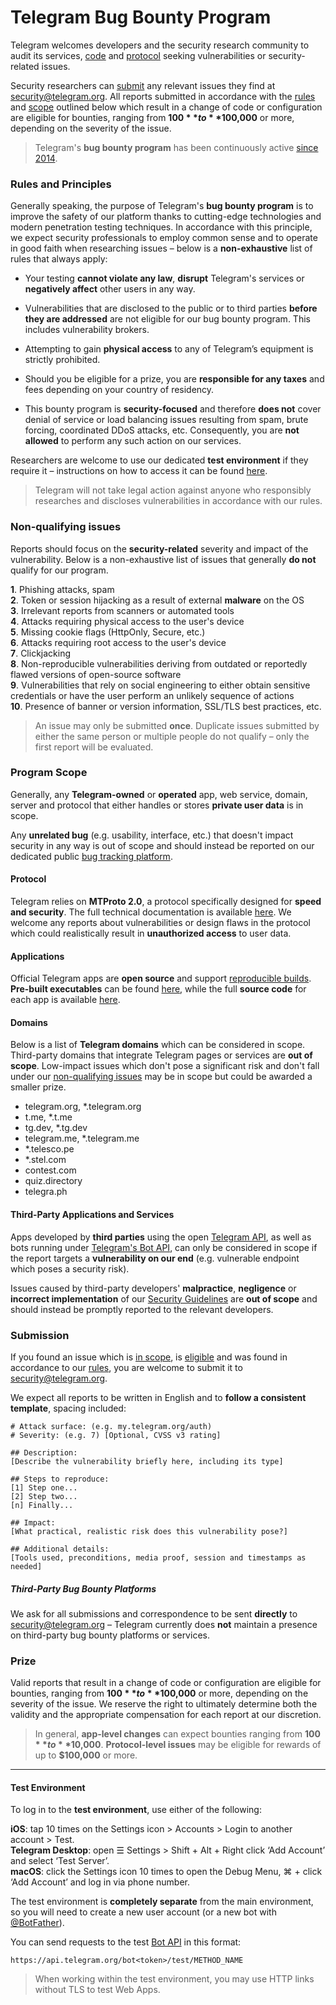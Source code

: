 Telegram Bug Bounty Program
===========================

Telegram welcomes developers and the security research community to audit its services, [code](https://telegram.org/apps#source-code) and [protocol](https://core.telegram.org/mtproto) seeking vulnerabilities or security-related issues.

Security researchers can [submit](#submission) any relevant issues they find at [security@telegram.org](mailto:security@telegram.org). All reports submitted in accordance with the [rules](#rules-and-principles) and [scope](#program-scope) outlined below which result in a change of code or configuration are eligible for bounties, ranging from **$100** to **$100,000** or more, depending on the severity of the issue.

> Telegram's **bug bounty program** has been continuously active [since 2014](https://telegram.org/blog/cryptocontest).

### [](#rules-and-principles)Rules and Principles

Generally speaking, the purpose of Telegram's **bug bounty program** is to improve the safety of our platform thanks to cutting-edge technologies and modern penetration testing techniques. In accordance with this principle, we expect security professionals to employ common sense and to operate in good faith when researching issues – below is a **non-exhaustive** list of rules that always apply:

*   Your testing **cannot violate any law**, **disrupt** Telegram's services or **negatively affect** other users in any way.
*   Vulnerabilities that are disclosed to the public or to third parties **before they are addressed** are not eligible for our bug bounty program. This includes vulnerability brokers.
*   Attempting to gain **physical access** to any of Telegram’s equipment is strictly prohibited.
*   Should you be eligible for a prize, you are **responsible for any taxes** and fees depending on your country of residency.
    
*   This bounty program is **security-focused** and therefore **does not** cover denial of service or load balancing issues resulting from spam, brute forcing, coordinated DDoS attacks, etc. Consequently, you are **not allowed** to perform any such action on our services.
    

Researchers are welcome to use our dedicated **test environment** if they require it – instructions on how to access it can be found [here](#test-environment).

> Telegram will not take legal action against anyone who responsibly researches and discloses vulnerabilities in accordance with our rules.

### [](#non-qualifying-issues)Non-qualifying issues

Reports should focus on the **security-related** severity and impact of the vulnerability. Below is a non-exhaustive list of issues that generally **do not** qualify for our program.

**1**. Phishing attacks, spam  
**2**. Token or session hijacking as a result of external **malware** on the OS  
**3**. Irrelevant reports from scanners or automated tools  
**4**. Attacks requiring physical access to the user's device  
**5**. Missing cookie flags (HttpOnly, Secure, etc.)  
**6**. Attacks requiring root access to the user's device  
**7**. Clickjacking  
**8**. Non-reproducible vulnerabilities deriving from outdated or reportedly flawed versions of open-source software  
**9**. Vulnerabilities that rely on social engineering to either obtain sensitive credentials or have the user perform an unlikely sequence of actions  
**10**. Presence of banner or version information, SSL/TLS best practices, etc.

> An issue may only be submitted **once**. Duplicate issues submitted by either the same person or multiple people do not qualify – only the first report will be evaluated.

### [](#program-scope)Program Scope

Generally, any **Telegram-owned** or **operated** app, web service, domain, server and protocol that either handles or stores **private user data** is in scope.

Any **unrelated bug** (e.g. usability, interface, etc.) that doesn't impact security in any way is out of scope and should instead be reported on our dedicated public [bug tracking platform](https://bugs.telegram.org/).

#### [](#protocol)Protocol

Telegram relies on **MTProto 2.0**, a protocol specifically designed for **speed and security**. The full technical documentation is available [here](https://core.telegram.org/mtproto). We welcome any reports about vulnerabilities or design flaws in the protocol which could realistically result in **unauthorized access** to user data.

#### [](#applications)Applications

Official Telegram apps are **open source** and support [reproducible builds](https://core.telegram.org/reproducible-builds). **Pre-built executables** can be found [here](https://telegram.org/apps), while the full **source code** for each app is available [here](https://telegram.org/apps#source-code).

#### [](#domains)Domains

Below is a list of **Telegram domains** which can be considered in scope. Third-party domains that integrate Telegram pages or services are **out of scope**. Low-impact issues which don't pose a significant risk and don't fall under our [non-qualifying issues](#non-qualifying-issues) may be in scope but could be awarded a smaller prize.

*   telegram.org, \*.telegram.org
*   t.me, \*.t.me
*   tg.dev, \*.tg.dev
*   telegram.me, \*.telegram.me
*   \*.telesco.pe
*   \*.stel.com
*   contest.com
*   quiz.directory
*   telegra.ph

#### [](#third-party-applications-and-services)Third-Party Applications and Services

Apps developed by **third parties** using the open [Telegram API](https://core.telegram.org/schema), as well as bots running under [Telegram's Bot API](https://core.telegram.org/bots/api), can only be considered in scope if the report targets a **vulnerability on our end** (e.g. vulnerable endpoint which poses a security risk).

Issues caused by third-party developers' **malpractice**, **negligence** or **incorrect implementation** of our [Security Guidelines](https://core.telegram.org/mtproto/security_guidelines) are **out of scope** and should instead be promptly reported to the relevant developers.

### [](#submission)Submission

If you found an issue which is [in scope](#program-scope), is [eligible](#non-qualifying-issues) and was found in accordance to our [rules](#rules-and-principles), you are welcome to submit it to [security@telegram.org](mailto:security@telegram.org).

We expect all reports to be written in English and to **follow a consistent template**, spacing included:

    # Attack surface: (e.g. my.telegram.org/auth)
    # Severity: (e.g. 7) [Optional, CVSS v3 rating]
    
    ## Description: 
    [Describe the vulnerability briefly here, including its type]
    
    ## Steps to reproduce:
    [1] Step one...
    [2] Step two...
    [n] Finally...
    
    ## Impact:
    [What practical, realistic risk does this vulnerability pose?]
    
    ## Additional details:
    [Tools used, preconditions, media proof, session and timestamps as needed]

##### [](#third-party-bug-bounty-platforms)Third-Party Bug Bounty Platforms

We ask for all submissions and correspondence to be sent **directly** to [security@telegram.org](mailto:security@telegram.org) – Telegram currently does **not** maintain a presence on third-party bug bounty platforms or services.

### [](#prize)Prize

Valid reports that result in a change of code or configuration are eligible for bounties, ranging from **$100** to **$100,000** or more, depending on the severity of the issue. We reserve the right to ultimately determine both the validity and the appropriate compensation for each report at our discretion.

> In general, **app-level changes** can expect bounties ranging from **$100** to **$10,000**. **Protocol-level issues** may be eligible for rewards of up to **$100,000** or more.

* * *

#### [](#test-environment)Test Environment

To log in to the **test environment**, use either of the following:

**iOS**: tap 10 times on the Settings icon > Accounts > Login to another account > Test.  
**Telegram Desktop**: open ☰ Settings > Shift + Alt + Right click ‘Add Account’ and select ‘Test Server’.  
**macOS**: click the Settings icon 10 times to open the Debug Menu, ⌘ + click ‘Add Account’ and log in via phone number.

The test environment is **completely separate** from the main environment, so you will need to create a new user account (or a new bot with [@BotFather](https://t.me/botfather)).

You can send requests to the test [Bot API](https://core.telegram.org/bots/api) in this format:

`https://api.telegram.org/bot<token>/test/METHOD_NAME`

> When working within the test environment, you may use HTTP links without TLS to test Web Apps.
